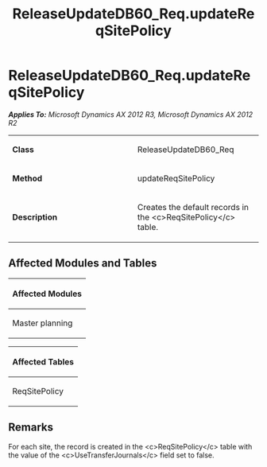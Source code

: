 ﻿---
title: ReleaseUpdateDB60_Req.updateReqSitePolicy
TOCTitle: ReleaseUpdateDB60_Req.updateReqSitePolicy
ms:assetid: 56018cff-a5d4-c0e9-a5e3-4f66a7c8556e
ms:mtpsurl: https://msdn.microsoft.com/en-us/library/JJ736194(v=AX.60)
ms:contentKeyID: 49708369
ms.date: 05/18/2015
mtps_version: v=AX.60
---

# ReleaseUpdateDB60\_Req.updateReqSitePolicy 


_**Applies To:** Microsoft Dynamics AX 2012 R3, Microsoft Dynamics AX 2012 R2_

<table>
<colgroup>
<col style="width: 50%" />
<col style="width: 50%" />
</colgroup>
<tbody>
<tr class="odd">
<td><p><strong>Class</strong></p></td>
<td><p>ReleaseUpdateDB60_Req</p></td>
</tr>
<tr class="even">
<td><p><strong>Method</strong></p></td>
<td><p>updateReqSitePolicy</p></td>
</tr>
<tr class="odd">
<td><p><strong>Description</strong></p></td>
<td><p>Creates the default records in the &lt;c&gt;ReqSitePolicy&lt;/c&gt; table.</p></td>
</tr>
</tbody>
</table>


## Affected Modules and Tables

<table>
<colgroup>
<col style="width: 100%" />
</colgroup>
<thead>
<tr class="header">
<th><p>Affected Modules</p></th>
</tr>
</thead>
<tbody>
<tr class="odd">
<td><p>Master planning</p></td>
</tr>
</tbody>
</table>


<table>
<colgroup>
<col style="width: 100%" />
</colgroup>
<thead>
<tr class="header">
<th><p>Affected Tables</p></th>
</tr>
</thead>
<tbody>
<tr class="odd">
<td><p>ReqSitePolicy</p></td>
</tr>
</tbody>
</table>


## Remarks

For each site, the record is created in the \<c\>ReqSitePolicy\</c\> table with the value of the \<c\>UseTransferJournals\</c\> field set to false.

  


